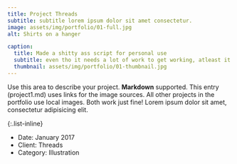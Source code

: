 ```yaml
---
title: Project Threads
subtitle: subtitle lorem ipsum dolor sit amet consectetur.
image: assets/img/portfolio/01-full.jpg
alt: Shirts on a hanger

caption:
  title: Made a shitty ass script for personal use
  subtitle: even tho it needs a lot of work to get working, atleast it works
  thumbnail: assets/img/portfolio/01-thumbnail.jpg
---
```

Use this area to describe your project. **Markdown** supported. This entry (project1.md) uses links for the image sources. All other projects in the portfolio use local images. Both work just fine! Lorem ipsum dolor sit amet, consectetur adipisicing elit. 

{:.list-inline}
- Date: January 2017
- Client: Threads
- Category: Illustration

